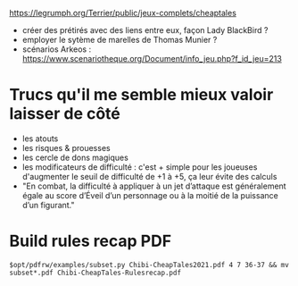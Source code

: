 https://legrumph.org/Terrier/public/jeux-complets/cheaptales

* créer des prétirés avec des liens entre eux, façon Lady BlackBird ?
* employer le sytème de marelles de Thomas Munier ?
* scénarios Arkeos : https://www.scenariotheque.org/Document/info_jeu.php?f_id_jeu=213

# Trucs qu'il me semble mieux valoir laisser de côté
- les atouts
- les risques & prouesses
- les cercle de dons magiques
- les modificateurs de difficulté : c'est + simple pour les joueuses d'augmenter
  le seuil de difficulté de +1 à +5, ça leur évite des calculs
- "En combat, la difficulté à appliquer à un jet d’attaque est généralement égale au score d’Éveil d’un personnage ou à la moitié de la puissance d’un figurant."

# Build rules recap PDF

    $opt/pdfrw/examples/subset.py Chibi-CheapTales2021.pdf 4 7 36-37 && mv subset*.pdf Chibi-CheapTales-Rulesrecap.pdf
